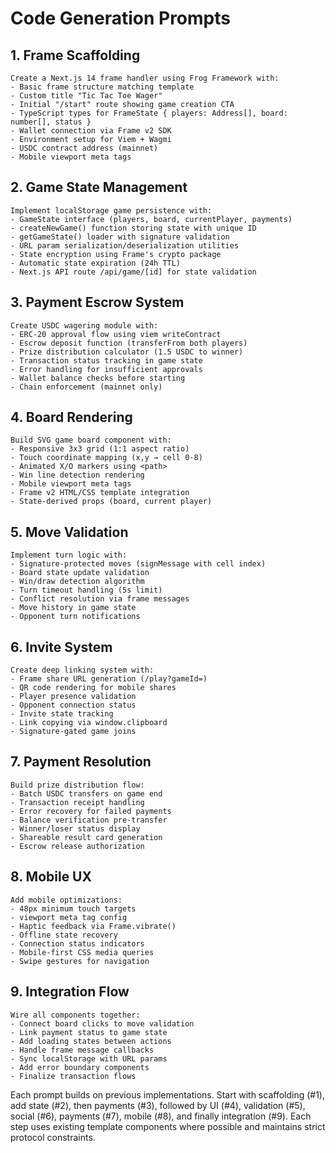 # Code Generation Prompts

## 1. Frame Scaffolding
```text
Create a Next.js 14 frame handler using Frog Framework with:
- Basic frame structure matching template
- Custom title "Tic Tac Toe Wager"
- Initial "/start" route showing game creation CTA
- TypeScript types for FrameState { players: Address[], board: number[], status }
- Wallet connection via Frame v2 SDK
- Environment setup for Viem + Wagmi
- USDC contract address (mainnet)
- Mobile viewport meta tags
```

## 2. Game State Management
```text
Implement localStorage game persistence with:
- GameState interface (players, board, currentPlayer, payments)
- createNewGame() function storing state with unique ID
- getGameState() loader with signature validation
- URL param serialization/deserialization utilities
- State encryption using Frame's crypto package
- Automatic state expiration (24h TTL)
- Next.js API route /api/game/[id] for state validation
```

## 3. Payment Escrow System
```text
Create USDC wagering module with:
- ERC-20 approval flow using viem writeContract
- Escrow deposit function (transferFrom both players)
- Prize distribution calculator (1.5 USDC to winner)
- Transaction status tracking in game state
- Error handling for insufficient approvals
- Wallet balance checks before starting
- Chain enforcement (mainnet only)
```

## 4. Board Rendering
```text
Build SVG game board component with:
- Responsive 3x3 grid (1:1 aspect ratio)
- Touch coordinate mapping (x,y → cell 0-8)
- Animated X/O markers using <path>
- Win line detection rendering
- Mobile viewport meta tags
- Frame v2 HTML/CSS template integration
- State-derived props (board, current player)
```

## 5. Move Validation
```text
Implement turn logic with:
- Signature-protected moves (signMessage with cell index)
- Board state update validation
- Win/draw detection algorithm
- Turn timeout handling (5s limit)
- Conflict resolution via frame messages
- Move history in game state
- Opponent turn notifications
```

## 6. Invite System
```text
Create deep linking system with:
- Frame share URL generation (/play?gameId=)
- QR code rendering for mobile shares
- Player presence validation
- Opponent connection status
- Invite state tracking
- Link copying via window.clipboard
- Signature-gated game joins
```

## 7. Payment Resolution
```text
Build prize distribution flow:
- Batch USDC transfers on game end
- Transaction receipt handling
- Error recovery for failed payments
- Balance verification pre-transfer
- Winner/loser status display
- Shareable result card generation
- Escrow release authorization
```

## 8. Mobile UX
```text
Add mobile optimizations:
- 48px minimum touch targets
- viewport meta tag config
- Haptic feedback via Frame.vibrate()
- Offline state recovery
- Connection status indicators
- Mobile-first CSS media queries
- Swipe gestures for navigation
```

## 9. Integration Flow
```text
Wire all components together:
- Connect board clicks to move validation
- Link payment status to game state
- Add loading states between actions
- Handle frame message callbacks
- Sync localStorage with URL params
- Add error boundary components
- Finalize transaction flows
```

Each prompt builds on previous implementations. Start with scaffolding (#1), add state (#2), then payments (#3), followed by UI (#4), validation (#5), social (#6), payments (#7), mobile (#8), and finally integration (#9). Each step uses existing template components where possible and maintains strict protocol constraints.